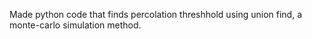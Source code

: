 Made python code that finds percolation threshhold using union find, a monte-carlo simulation method.
